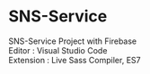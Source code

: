 # SNS-Service

SNS-Service Project with Firebase</br>
Editor : Visual Studio Code</br>
Extension : Live Sass Compiler, ES7
